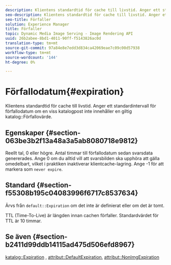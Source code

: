 ```yaml
---
description: Klientens standardtid för cache till livstid. Anger ett standardutgångsintervall om en viss katalogpost inte innehåller ett giltigt värde för katalogförfallotid.
seo-description: Klientens standardtid för cache till livstid. Anger ett standardutgångsintervall om en viss katalogpost inte innehåller ett giltigt värde för katalogförfallotid.
seo-title: Förfaller
solution: Experience Manager
title: Förfaller
topic: Dynamic Media Image Serving - Image Rendering API
uuid: 26b2abee-8bd1-4011-90ff-f5143826ac0d
translation-type: tm+mt
source-git-commit: 97a84e8e7edd3d834ca42069eae7c09c00d57938
workflow-type: tm+mt
source-wordcount: '144'
ht-degree: 0%

---
```



# Förfallodatum{#expiration}

Klientens standardtid för cache till livstid. Anger ett standardintervall för förfallodatum om en viss katalogpost inte innehåller en giltig katalog::Förfallovärde.

## Egenskaper {#section-063be3b2f13a48a3a5ab8080718e9812}

Reellt tal, 0 eller högre. Antal timmar till förfallodatum sedan svarsdata genererades. Ange 0 om du alltid vill att svarsbilden ska upphöra att gälla omedelbart, vilket i praktiken inaktiverar klientcache-lagring. Ange -1 för att markera som `never expire`.

## Standard {#section-f55308b195c04083996f6717c8537634}

Ärvs från `default::Expiration` om det inte är definierat eller om det är tomt.

TTL (Time-To-Live) är längden innan cachen förfaller. Standardvärdet för TTL är 10 timmar.

## Se även {#section-b2411d99ddb14115ad475d506efd8967}

[katalog::Expiration](../../../../../is-api/image-catalog/image-serving-api-ref/c-image-catalog-reference/c-image-svg-data-reference/c-image-data-reference/r-expiration-cat.md#reference-a7afd668ecbb4d2da65d86259aa6a28a) ,  [attribut::DefaultExpiration](../../../../../is-api/image-catalog/image-serving-api-ref/c-image-catalog-reference/c-attributes-reference/r-defaultexpiration.md#reference-0526166fab654fceb243b75d1ea4f0cf),  [attribut::NonImgExpiration](../../../../../is-api/image-catalog/image-serving-api-ref/c-image-catalog-reference/c-attributes-reference/r-nonimgexpiration.md#reference-a8066cd0d24b4ea98100ade4821f1f9d)
